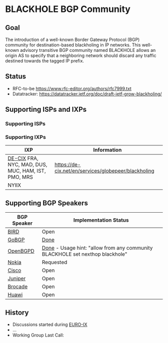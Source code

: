 # BLACKHOLE BGP Community #
## Goal ##
The introduction of a well-known Border Gateway Protocol (BGP) community for destination-based blackholing in IP networks.  This well-known advisory transitive BGP community named BLACKHOLE allows an origin AS to specify that a neighboring network should discard any traffic destined towards the tagged IP prefix.

## Status ##
* RFC-to-be https://www.rfc-editor.org/authors/rfc7999.txt
* Datatracker: https://datatracker.ietf.org/doc/draft-ietf-grow-blackholing/

## Supporting ISPs and IXPs ##
### Supporting ISPs

### Supporting IXPs
| IXP | Information |
|-----| ----------- |
| [DE-CIX](https://www.de-cix.net) FRA, NYC, MAD, DUS, MUC, HAM, IST, PMO, MRS  | https://de-cix.net/en/services/globepeer/blackholing |
| NYIIX | |

## Supporting BGP Speakers ##
| BGP Speaker   | Implementation Status |
| ------------- | ------------- |
| [BIRD](http://bird.network.cz/)  | Open |
| [GoBGP](https://github.com/osrg/gobgp) | [Done](https://github.com/osrg/gobgp/issues/1136) |
| [OpenBGPD](http://www.openbgpd.org/) | [Done](http://cvsweb.openbsd.org/cgi-bin/cvsweb/src/usr.sbin/bgpd/bgpd.h.diff?r1=1.290&r2=1.291&f=h) - Usage hint: "allow from any community BLACKHOLE set nexthop blackhole" |
| [Nokia](https://networks.nokia.com/) | Requested |
| [Cisco](https://www.cisco.com/) | Open |
| [Juniper](https://www.juniper.com/) | Open |
| [Brocade](https://www.brocade.com/) | Open |
| [Huawi](huawei.com) | Open |

## History ##
* Discussions started during [EURO-IX](http://www.euro-ix.net)
* ...
* Working Group Last Call:
